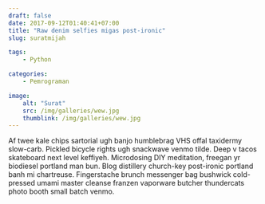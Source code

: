 ```yaml
---
draft: false
date: 2017-09-12T01:40:41+07:00
title: "Raw denim selfies migas post-ironic"
slug: suratmijah

tags:
    - Python

categories:
    - Pemrograman

image:
    alt: "Surat"
    src: /img/galleries/wew.jpg
    thumblink: /img/galleries/wew.jpg
---
```


Af twee kale chips sartorial ugh banjo humblebrag VHS offal taxidermy slow-carb. Pickled bicycle rights ugh snackwave venmo tilde. Deep v tacos skateboard next level keffiyeh. Microdosing DIY meditation, freegan yr biodiesel portland man bun. Blog distillery church-key post-ironic portland banh mi chartreuse. Fingerstache brunch messenger bag bushwick cold-pressed umami master cleanse franzen vaporware butcher thundercats photo booth small batch venmo.
